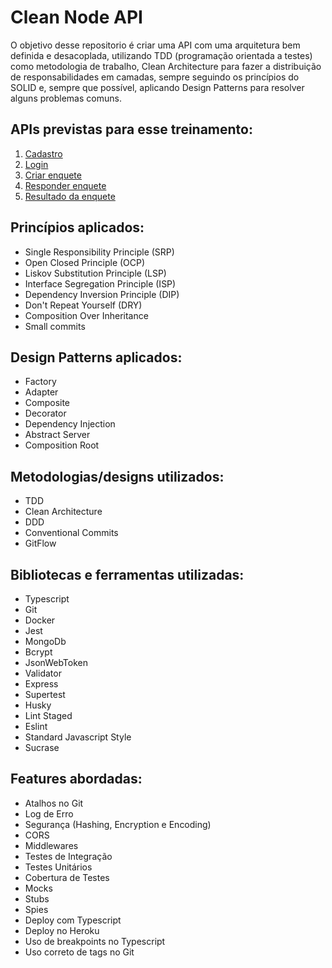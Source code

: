 # **Clean Node API**

O objetivo desse repositorio é criar uma API com uma arquitetura bem definida e desacoplada, utilizando TDD (programação orientada a testes) como metodologia de trabalho, Clean Architecture para fazer a distribuição de responsabilidades em camadas, sempre seguindo os princípios do SOLID e, sempre que possível, aplicando Design Patterns para resolver alguns problemas comuns.

## APIs previstas para esse treinamento:

1. [Cadastro](./requirements/signup.md)
1. [Login](./requirements/login.md)
1. [Criar enquete](./requirements/add-survey.md)
1. [Responder enquete](./requirements/answer-survey.md)
1. [Resultado da enquete](./requirements/survey-result.md)

## Princípios aplicados:

- Single Responsibility Principle (SRP)
- Open Closed Principle (OCP)
- Liskov Substitution Principle (LSP)
- Interface Segregation Principle (ISP)
- Dependency Inversion Principle (DIP)
- Don't Repeat Yourself (DRY)
- Composition Over Inheritance
- Small commits

## Design Patterns aplicados:

- Factory
- Adapter
- Composite
- Decorator
- Dependency Injection
- Abstract Server
- Composition Root

## Metodologias/designs utilizados:

- TDD
- Clean Architecture
- DDD
- Conventional Commits
- GitFlow

## Bibliotecas e ferramentas utilizadas:

- Typescript
- Git
- Docker
- Jest
- MongoDb
- Bcrypt
- JsonWebToken
- Validator
- Express
- Supertest
- Husky
- Lint Staged
- Eslint
- Standard Javascript Style
- Sucrase

## Features abordadas:

- Atalhos no Git
- Log de Erro
- Segurança (Hashing, Encryption e Encoding)
- CORS
- Middlewares
- Testes de Integração
- Testes Unitários
- Cobertura de Testes
- Mocks
- Stubs
- Spies
- Deploy com Typescript
- Deploy no Heroku
- Uso de breakpoints no Typescript
- Uso correto de tags no Git

